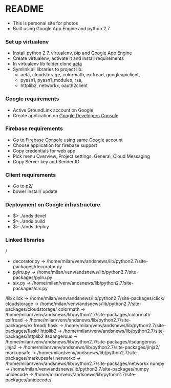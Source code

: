 # README
* This is personal site for photos
* Built using Google App Engine and python 2.7

### Set up virtualenv
* Install python 2.7, virtualenv, pip and Google App Engine
* Create virtualenv, activate it and install requirements
* In virtualenv lib folder clone [aeta](https://code.google.com/p/aeta/)
* Symlink all libraries to project lib:
    * aeta, cloudstorage, colormath, exifread, googleapiclient,
    * pyasn1, pyasn1_modules, rsa,
    * httplib2, networkx, oauth2client

### Google requirements
- Active GroundLink account on Google
- Create application on [Google Developers Console](https://console.developers.google.com/project)

### Firebase requirements
- Go to [Firebase Console](https://console.firebase.google.com) using same Google account 
- Choose application for firebase support
- Copy credentials for web app
- Pick menu Overview, Project settings, General, Cloud Messaging
- Copy Server key and Sender ID

### Client requirements
- Go to p2/
- bower install/ update

### Deployment on Google infrastructure
* $> ./ands devel
* $> ./ands build
* $> ./ands deploy


### Linked libraries
/
- decorator.py -> /home/milan/venv/andsnews/lib/python2.7/site-packages/decorator.py
- pylru.py -> /home/milan/venv/andsnews/lib/python2.7/site-packages/pylru.py
- six.py -> /home/milan/venv/andsnews/lib/python2.7/site-packages/six.py

/lib
click -> /home/milan/venv/andsnews/lib/python2.7/site-packages/click/
cloudstorage -> /home/milan/venv/andsnews/lib/python2.7/site-packages/cloudstorage/
colormath -> /home/milan/venv/andsnews/lib/python2.7/site-packages/colormath
exifread -> /home/milan/venv/andsnews/lib/python2.7/site-packages/exifread/
flask -> /home/milan/venv/andsnews/lib/python2.7/site-packages/flask/
httplib2 -> /home/milan/venv/andsnews/lib/python2.7/site-packages/httplib2
itsdangerous -> /home/milan/venv/andsnews/lib/python2.7/site-packages/itsdangerous
jinja2 -> /home/milan/venv/andsnews/lib/python2.7/site-packages/jinja2/
markupsafe -> /home/milan/venv/andsnews/lib/python2.7/site-packages/markupsafe/
networkx -> /home/milan/venv/andsnews/lib/python2.7/site-packages/networkx
numpy -> /home/milan/venv/andsnews/lib/python2.7/site-packages/numpy
unidecode -> /home/milan/venv/andsnews/lib/python2.7/site-packages/unidecode/
